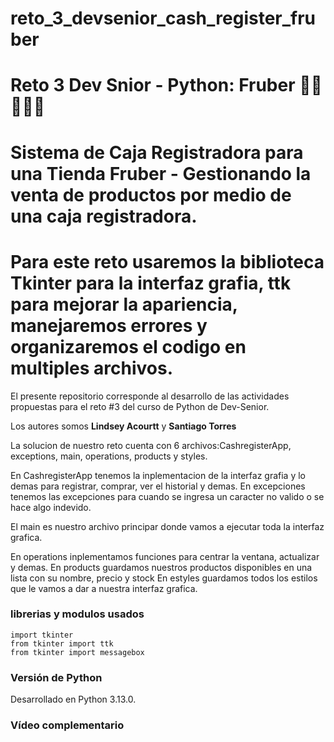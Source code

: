 # reto_3_devsenior_cash_register_fruber

# Reto 3 Dev Snior - Python: Fruber  🐍🍇🍍🍋🍉

# Sistema de Caja Registradora para una Tienda Fruber - Gestionando la venta de productos por medio de una caja registradora.

# Para este reto usaremos la biblioteca Tkinter para la interfaz grafia, ttk para mejorar la apariencia, manejaremos errores y organizaremos el codigo en multiples archivos.

El presente repositorio corresponde al desarrollo de las actividades propuestas para el reto #3 del curso de Python de Dev-Senior. 

Los autores somos **Lindsey Acourtt** y **Santiago Torres**

La solucion de nuestro reto cuenta con 6 archivos:CashregisterApp, exceptions, main, operations, products y styles.

En CashregisterApp tenemos la inplementacion de la interfaz grafia y lo demas para registrar, comprar, ver el historial y demas.
En excepciones tenemos las excepciones para cuando se ingresa un caracter no valido o se hace algo indevido.

El main es nuestro archivo principar donde vamos a ejecutar toda la interfaz grafica.
 
 En operations inplementamos funciones para centrar la ventana, actualizar y demas.
 En products guardamos nuestros productos disponibles en una lista con su nombre, precio y stock
 En estyles guardamos todos los estilos que le vamos a dar a nuestra interfaz grafica. 



 ### librerias y modulos usados
``` 
import tkinter
from tkinter import ttk
from tkinter import messagebox
```

### Versión de Python

Desarrollado en Python 3.13.0.

### Vídeo complementario



